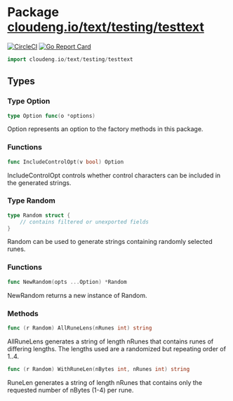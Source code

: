 # Package [cloudeng.io/text/testing/testtext](https://pkg.go.dev/cloudeng.io/text/testing/testtext?tab=doc)
[![CircleCI](https://circleci.com/gh/cloudengio/go.gotools.svg?style=svg)](https://circleci.com/gh/cloudengio/go.gotools) [![Go Report Card](https://goreportcard.com/badge/cloudeng.io/text/testing/testtext)](https://goreportcard.com/report/cloudeng.io/text/testing/testtext)

```go
import cloudeng.io/text/testing/testtext
```


## Types
### Type Option
```go
type Option func(o *options)
```
Option represents an option to the factory methods in this package.

### Functions

```go
func IncludeControlOpt(v bool) Option
```
IncludeControlOpt controls whether control characters can be included in the
generated strings.




### Type Random
```go
type Random struct {
	// contains filtered or unexported fields
}
```
Random can be used to generate strings containing randomly selected runes.

### Functions

```go
func NewRandom(opts ...Option) *Random
```
NewRandom returns a new instance of Random.



### Methods

```go
func (r Random) AllRuneLens(nRunes int) string
```
AllRuneLens generates a string of length nRunes that contains runes of
differing lengths. The lengths used are a randomized but repeating order of
1..4.


```go
func (r Random) WithRuneLen(nBytes int, nRunes int) string
```
RuneLen generates a string of length nRunes that contains only the requested
number of nBytes (1-4) per rune.







